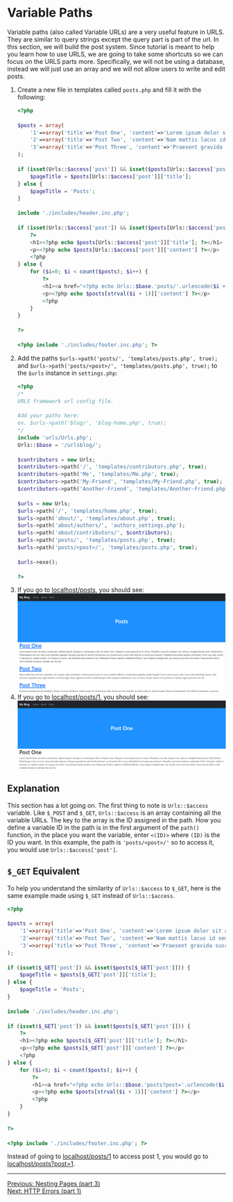 # Variable Paths
Variable paths (also called Variable URLs) are a very useful feature in URLS. They are similar to query strings except the query part is part of the url. In this section, we will build the post system. Since tutorial is meant to help you learn how to use URLS, we are going to take some shortcuts so we can focus on the URLS parts more. Specifically, we will not be using a database, instead we will just use an array and we will not allow users to write and edit posts.

1. Create a new file in templates called `posts.php` and fill it with the following:
   ```PHP
   <?php
   
   $posts = array(
       '1'=>array('title'=>'Post One', 'content'=>'Lorem ipsum dolor sit amet, consectetur adipiscing elit. Quisque in scelerisque nibh, et mattis nunc. Aliquam cursus placerat ex in varius. Phasellus urna elit, aliquam nec nulla ac, fringilla blandit justo. Nulla facilisi. Pellentesque non orci non urna venenatis egestas. Quisque gravida mi sed dui fermentum, eu tincidunt elit cursus. Sed lobortis ut turpis quis pretium. Phasellus accumsan tempus commodo. Proin nisi justo, mollis in faucibus ut, mattis a dolor. Ut congue mi tortor, nec pharetra tellus pretium non. Maecenas finibus, sapien in eleifend efficitur, risus magna volutpat sem, nec iaculis risus enim non tellus. Fusce lacinia odio a nibh molestie tincidunt. Aenean nec dui leo.'),
       '2'=>array('title'=>'Post Two', 'content'=>'Nam mattis lacus id sem vulputate, vel congue nulla consectetur. Sed euismod justo eu urna molestie efficitur. Suspendisse egestas mattis feugiat. Fusce viverra varius sem. Fusce sed sollicitudin ipsum. Sed pulvinar vulputate eros, eget lobortis mi lacinia eget. Nunc egestas id velit id pellentesque. Nam aliquam vestibulum nunc at varius. Donec mauris nisl, pretium ac tempus eget, pulvinar non elit.'),
       '3'=>array('title'=>'Post Three', 'content'=>'Praesent gravida suscipit hendrerit. Donec in purus hendrerit, mattis quam vel, fermentum odio. Nulla non elit molestie, tincidunt odio at, lacinia magna. Donec id elementum elit. Morbi consectetur urna arcu, dignissim dictum velit vulputate vitae. Integer sed varius lorem, a vestibulum felis. Ut tempor tortor vitae lorem posuere volutpat. Morbi consectetur neque viverra est laoreet, et faucibus turpis sagittis. In sit amet est quis enim euismod euismod. Integer sed nisi malesuada, iaculis ante vel, tempus nisl. Nulla ex risus, facilisis et ullamcorper eget, accumsan at erat. Ut vitae mollis augue, nec bibendum libero. Integer non leo eget risus euismod ornare vitae nec purus. Nam tincidunt aliquet elit.'),
   );
   
   if (isset(Urls::$access['post']) && isset($posts[Urls::$access['post']])) {
       $pageTitle = $posts[Urls::$access['post']]['title'];
   } else {
       $pageTitle = 'Posts';
   }
   
   include './includes/header.inc.php';
   
   if (isset(Urls::$access['post']) && isset($posts[Urls::$access['post']])) {
       ?>
       <h1><?php echo $posts[Urls::$access['post']]['title']; ?></h1>
       <p><?php echo $posts[Urls::$access['post']]['content'] ?></p>
       <?php 
   } else { 
       for ($i=0; $i < count($posts); $i++) {
           ?>
           <h1><a href="<?php echo Urls::$base.'posts/'.urlencode($i + 1); ?>"><?php echo $posts[strval($i + 1)]['title']; ?></a></h1>
           <p><?php echo $posts[strval($i + 1)]['content'] ?></p>
           <?php
       }
   }
       
   ?>
   
   <?php include './includes/footer.inc.php'; ?>
   ```
2. Add the paths `$urls->path('posts/', 'templates/posts.php', true);` and `$urls->path('posts/<post>/', 'templates/posts.php', true);` to the `$urls` instance in `settings.php`:
   ```PHP
   <?php
   /*
   URLS framework url config file.
   
   Add your paths here:
   ex. $urls->path('blog/', 'blog-home.php', true);
   */
   include 'urls/Urls.php';
   Urls::$base = '/urlsblog/';
   
   $contributors = new Urls;
   $contributors->path('/', 'templates/contributors.php', true);
   $contributors->path('Me', 'templates/Me.php', true);
   $contributors->path('My-Friend', 'templates/My-Friend.php', true);
   $contributors->path('Another-Friend', 'templates/Another-Friend.php', true);
   
   $urls = new Urls;
   $urls->path('/', 'templates/home.php', true);
   $urls->path('about/', 'templates/about.php', true);
   $urls->path('about/authors/', 'authors_settings.php');
   $urls->path('about/contributors/', $contributors);
   $urls->path('posts/', 'templates/posts.php', true);
   $urls->path('posts/<post>/', 'templates/posts.php', true);
   
   $urls->exe();
   
   ?>
   ```
3. If you go to [localhost/posts](http://localhost/posts), you should see:
   <picture>
       <img alt="Output" src="assets/posts_tutorial.png">
   </picture>
4. If you go to [localhost/posts/1](http://localhost/posts/1), you should see:
   <picture>
       <img alt="Output" src="assets/post_1_tutorial.png">
   </picture>

## Explanation
This section has a lot going on. The first thing to note is `Urls::$access` variable. Like `$_POST` and `$_GET`, `Urls::$access` is an array containing all the variable URLs. The key to the array is the ID assigned in the path. How you define a variable ID in the path is in the first argument of the `path()` function, in the place you want the variable, enter `<(ID)>` where `(ID)` is the ID you want. In this example, the path is `'posts/<post>/'` so to access it, you would use `Urls::$access['post']`.
## `$_GET` Equivalent
To help you understand the similarity of `Urls::$access` to `$_GET`, here is the same example made using `$_GET` instead of `Urls::$access`.
```PHP
<?php

$posts = array(
    '1'=>array('title'=>'Post One', 'content'=>'Lorem ipsum dolor sit amet, consectetur adipiscing elit. Quisque in scelerisque nibh, et mattis nunc. Aliquam cursus placerat ex in varius. Phasellus urna elit, aliquam nec nulla ac, fringilla blandit justo. Nulla facilisi. Pellentesque non orci non urna venenatis egestas. Quisque gravida mi sed dui fermentum, eu tincidunt elit cursus. Sed lobortis ut turpis quis pretium. Phasellus accumsan tempus commodo. Proin nisi justo, mollis in faucibus ut, mattis a dolor. Ut congue mi tortor, nec pharetra tellus pretium non. Maecenas finibus, sapien in eleifend efficitur, risus magna volutpat sem, nec iaculis risus enim non tellus. Fusce lacinia odio a nibh molestie tincidunt. Aenean nec dui leo.'),
    '2'=>array('title'=>'Post Two', 'content'=>'Nam mattis lacus id sem vulputate, vel congue nulla consectetur. Sed euismod justo eu urna molestie efficitur. Suspendisse egestas mattis feugiat. Fusce viverra varius sem. Fusce sed sollicitudin ipsum. Sed pulvinar vulputate eros, eget lobortis mi lacinia eget. Nunc egestas id velit id pellentesque. Nam aliquam vestibulum nunc at varius. Donec mauris nisl, pretium ac tempus eget, pulvinar non elit.'),
    '3'=>array('title'=>'Post Three', 'content'=>'Praesent gravida suscipit hendrerit. Donec in purus hendrerit, mattis quam vel, fermentum odio. Nulla non elit molestie, tincidunt odio at, lacinia magna. Donec id elementum elit. Morbi consectetur urna arcu, dignissim dictum velit vulputate vitae. Integer sed varius lorem, a vestibulum felis. Ut tempor tortor vitae lorem posuere volutpat. Morbi consectetur neque viverra est laoreet, et faucibus turpis sagittis. In sit amet est quis enim euismod euismod. Integer sed nisi malesuada, iaculis ante vel, tempus nisl. Nulla ex risus, facilisis et ullamcorper eget, accumsan at erat. Ut vitae mollis augue, nec bibendum libero. Integer non leo eget risus euismod ornare vitae nec purus. Nam tincidunt aliquet elit.'),
);

if (isset($_GET['post']) && isset($posts[$_GET['post']])) {
    $pageTitle = $posts[$_GET['post']]['title'];
} else {
    $pageTitle = 'Posts';
}

include './includes/header.inc.php';

if (isset($_GET['post']) && isset($posts[$_GET['post']])) {
    ?>
    <h1><?php echo $posts[$_GET['post']]['title']; ?></h1>
    <p><?php echo $posts[$_GET['post']]['content'] ?></p>
    <?php 
} else { 
    for ($i=0; $i < count($posts); $i++) {
        ?>
        <h1><a href="<?php echo Urls::$base.'posts?post='.urlencode($i + 1); ?>"><?php echo $posts[strval($i + 1)]['title']; ?></a></h1>
        <p><?php echo $posts[strval($i + 1)]['content'] ?></p>
        <?php
    }
}
    
?>

<?php include './includes/footer.inc.php'; ?>
```
Instead of going to [localhost/posts/1](http://localhost/posts/1) to access post 1, you would go to [localhost/posts?post=1](http://localhost/posts?post=1).
___
[Previous: Nesting Pages (part 3)](nesting_p3.md)  
[Next: HTTP Errors (part 1)](errors_p1.md)

